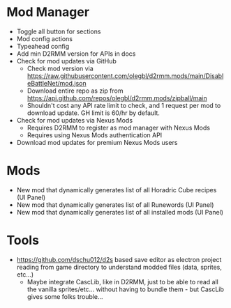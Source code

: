 # Mod Manager

- Toggle all button for sections
- Mod config actions
- Typeahead config
- Add min D2RMM version for APIs in docs
- Check for mod updates via GitHub
  - Check mod version via https://raw.githubusercontent.com/olegbl/d2rmm.mods/main/DisableBattleNet/mod.json
  - Download entire repo as zip from https://api.github.com/repos/olegbl/d2rmm.mods/zipball/main
  - Shouldn't cost any API rate limit to check, and 1 request per mod to download update. GH limit is 60/hr by default.
- Check for mod updates via Nexus Mods
  - Requires D2RMM to register as mod manager with Nexus Mods
  - Requires using Nexus Mods authentication API
- Download mod updates for premium Nexus Mods users

# Mods

- New mod that dynamically generates list of all Horadric Cube recipes (UI Panel)
- New mod that dynamically generates list of all Runewords (UI Panel)
- New mod that dynamically generates list of all installed mods (UI Panel)

# Tools

- https://github.com/dschu012/d2s based save editor as electron project reading from game directory to understand modded files (data, sprites, etc...)
  - Maybe integrate CascLib, like in D2RMM, just to be able to read all the vanilla sprites/etc... without having to bundle them - but CascLib gives some folks trouble...
